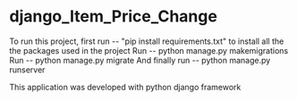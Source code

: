 # django_Item_Price_Change


To run this project, first run -- "pip install requirements.txt" to install all the the packages used in the project
Run -- python manage.py makemigrations
Run -- python manage.py migrate
And finally run -- python manage.py runserver


This application was developed with python django framework
